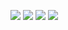 ![](https://i8.fuskator.com/large/eX23W3dkF1i/Shaved-Brunette-Babe-Violet-Starr-with-Open-Mouth-1.jpg)
![](https://vip.babe.today/pics/newsensations/violet-starr/high-level-handcuffs-katestube/violet-starr-1.jpg)
![](https://www.erocurves.com/wp-content/uploads/2017/09/002-00029-1.jpg)
![](https://www.erocurves.com/wp-content/uploads/2017/09/002-00028-1.jpg)
